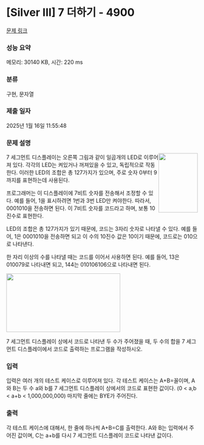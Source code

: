 # [Silver III] 7 더하기 - 4900 

[문제 링크](https://www.acmicpc.net/problem/4900) 

### 성능 요약

메모리: 30140 KB, 시간: 220 ms

### 분류

구현, 문자열

### 제출 일자

2025년 1월 16일 11:55:48

### 문제 설명

<p>
	<img alt="" src="https://www.acmicpc.net/upload/images/7s.png" style="width: 103px; height: 156px; float: right;">7 세그먼트 디스플레이는 오른쪽 그림과 같이 일곱개의 LED로 이루어져 있다. 각각의 LED는 켜있거나 꺼져있을 수 있고, 독립적으로 작동한다. 이러한 LED의 조합은 총 127가지가 있으며, 주로 숫자 0부터 9까지를 표현하는데 사용된다. </p>

<p>
	프로그래머는 이 디스플레이에 7비트 숫자를 전송해서 조정할 수 있다. 예를 들어, 1을 표시하려면 1번과 3번 LED만 켜야한다. 따라서, 0001010을 전송하면 된다. 이 7비트 숫자를 코드라고 하며, 보통 10진수로 표현한다. </p>

<p>
	LED의 조합은 총 127가지가 있기 때문에, 코드는 3자리 숫자로 나타낼 수 있다. 예를 들어, 1은 0001010을 전송하면 되고 이 수의 10진수 값은 10이기 때문에, 코드로는 010으로 나타낸다.</p>

<p>
	한 자리 이상의 수를 나타낼 때는 코드를 이어서 사용하면 된다. 예를 들어, 13은 010079로 나타내면 되고, 144는 010106106으로 나타내면 된다.</p>

<p>
	<img alt="" src="https://www.acmicpc.net/upload/images/7seg.png" style="width: 300px; height: 154px;"></p>

<p>
	7 세그먼트 디스플레이 상에서 코드로 나타낸 두 수가 주어졌을 때, 두 수의 합을 7 세그먼트 디스플레이에서 코드로 출력하는 프로그램을 작성하시오.</p>

### 입력 

 <p>
	입력은 여러 개의 테스트 케이스로 이루어져 있다. 각 테스트 케이스는 A+B=꼴이며, A와 B는 두 수 a와 b를 7 세그먼트 디스플레이 상에서의 코드로 표현한 값이다. (0 < a,b < a+b < 1,000,000,000) 마지막 줄에는 BYE가 주어진다.</p>

### 출력 

 <p>
	각 테스트 케이스에 대해서, 한 줄에 하나씩 A+B=C를 출력한다. A와 B는 입력에서 주어진 값이며, C는 a+b를 다시 7 세그먼트 디스플레이 코드로 나타낸 값이다.</p>

